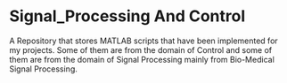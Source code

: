 # Signal_Processing And Control
A Repository that stores MATLAB scripts that have been implemented for my projects. Some of them are from the domain of Control and some of them are from the domain of Signal Processing mainly from Bio-Medical Signal Processing.
